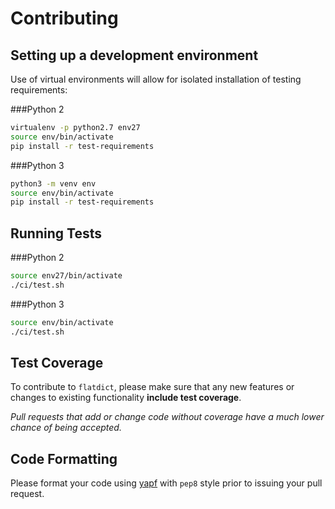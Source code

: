 # Contributing

## Setting up a development environment

Use of virtual environments will allow for isolated installation of testing requirements:

###Python 2

```bash
virtualenv -p python2.7 env27
source env/bin/activate
pip install -r test-requirements
```

###Python 3

```bash
python3 -m venv env
source env/bin/activate
pip install -r test-requirements
```

## Running Tests

###Python 2

```bash
source env27/bin/activate
./ci/test.sh
```

###Python 3

```bash
source env/bin/activate
./ci/test.sh
```

## Test Coverage

To contribute to `flatdict`, please make sure that any new features or changes to existing functionality **include test coverage**.

*Pull requests that add or change code without coverage have a much lower chance of being accepted.*

## Code Formatting

Please format your code using [yapf](http://pypi.python.org/pypi/yapf)
with ``pep8`` style prior to issuing your pull request.
